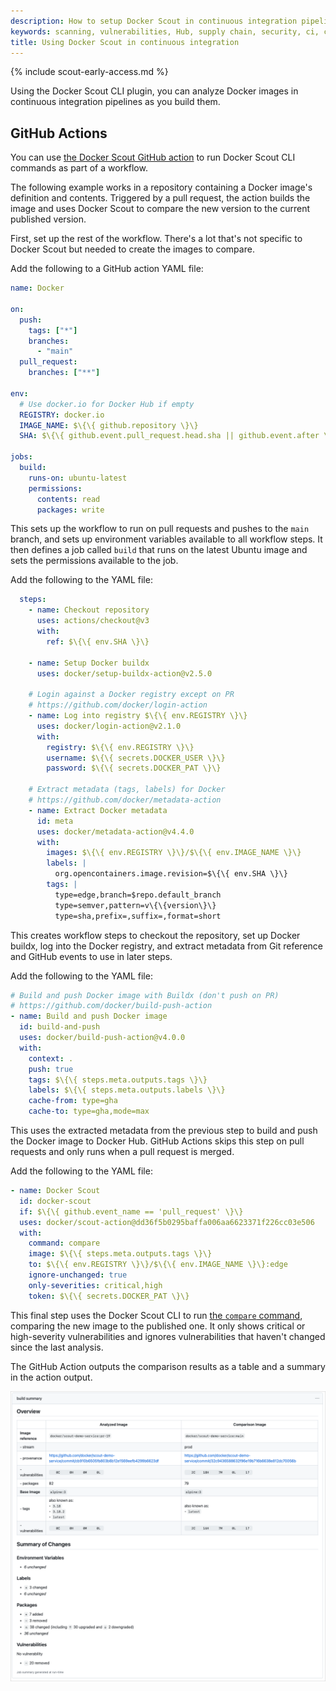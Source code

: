 ```yaml
---
description: How to setup Docker Scout in continuous integration pipelines
keywords: scanning, vulnerabilities, Hub, supply chain, security, ci, continuous integration, github actions, gitlab
title: Using Docker Scout in continuous integration
---
```


{% include scout-early-access.md %}

Using the Docker Scout CLI plugin, you can analyze Docker images in
continuous integration pipelines as you build them.

## GitHub Actions

You can use [the Docker Scout GitHub action](https://github.com/docker/scout-action) to run Docker Scout CLI commands
as part of a workflow.

The following example works in a repository containing a Docker image's definition and contents. Triggered by a pull request, the action builds the
image and uses Docker Scout to compare the new version to the current published
version.

<!-- Create action? -->

First, set up the rest of the workflow. There's a lot that's not specific to Docker 
Scout but needed to create the images to compare.

Add the following to a GitHub action YAML file:

```yaml
name: Docker

on:
  push:
    tags: ["*"]
    branches:
      - "main"
  pull_request:
    branches: ["**"]

env:
  # Use docker.io for Docker Hub if empty
  REGISTRY: docker.io
  IMAGE_NAME: $\{\{ github.repository \}\}
  SHA: $\{\{ github.event.pull_request.head.sha || github.event.after \}\}

jobs:
  build:
    runs-on: ubuntu-latest
    permissions:
      contents: read
      packages: write
```

This sets up the workflow to run on pull requests and pushes to the `main`
branch, and sets up environment variables available to all workflow steps. It
then defines a job called `build` that runs on the latest Ubuntu image and sets
the permissions available to the job.

Add the following to the YAML file:

```yaml
  steps:
    - name: Checkout repository
      uses: actions/checkout@v3
      with:
        ref: $\{\{ env.SHA \}\}

    - name: Setup Docker buildx
      uses: docker/setup-buildx-action@v2.5.0

    # Login against a Docker registry except on PR
    # https://github.com/docker/login-action
    - name: Log into registry $\{\{ env.REGISTRY \}\}
      uses: docker/login-action@v2.1.0
      with:
        registry: $\{\{ env.REGISTRY \}\}
        username: $\{\{ secrets.DOCKER_USER \}\}
        password: $\{\{ secrets.DOCKER_PAT \}\}

    # Extract metadata (tags, labels) for Docker
    # https://github.com/docker/metadata-action
    - name: Extract Docker metadata
      id: meta
      uses: docker/metadata-action@v4.4.0
      with:
        images: $\{\{ env.REGISTRY \}\}/$\{\{ env.IMAGE_NAME \}\}
        labels: |
          org.opencontainers.image.revision=$\{\{ env.SHA \}\}
        tags: |
          type=edge,branch=$repo.default_branch
          type=semver,pattern=v\{\{version\}\}
          type=sha,prefix=,suffix=,format=short
```

This creates workflow steps to checkout the repository, set up Docker buildx,
log into the Docker registry, and extract metadata from Git reference and GitHub
events to use in later steps.

Add the following to the YAML file:

```yaml
# Build and push Docker image with Buildx (don't push on PR)
# https://github.com/docker/build-push-action
- name: Build and push Docker image
  id: build-and-push
  uses: docker/build-push-action@v4.0.0
  with:
    context: .
    push: true
    tags: $\{\{ steps.meta.outputs.tags \}\}
    labels: $\{\{ steps.meta.outputs.labels \}\}
    cache-from: type=gha
    cache-to: type=gha,mode=max
```

This uses the extracted metadata from the previous step to build and push the
Docker image to Docker Hub. GitHub Actions skips this step on pull requests and
only runs when a pull request is merged.

Add the following to the YAML file:

```yaml
- name: Docker Scout
  id: docker-scout
  if: $\{\{ github.event_name == 'pull_request' \}\}
  uses: docker/scout-action@dd36f5b0295baffa006aa6623371f226cc03e506
  with:
    command: compare
    image: $\{\{ steps.meta.outputs.tags \}\}
    to: $\{\{ env.REGISTRY \}\}/$\{\{ env.IMAGE_NAME \}\}:edge
    ignore-unchanged: true
    only-severities: critical,high
    token: $\{\{ secrets.DOCKER_PAT \}\}
```

This final step uses the Docker Scout CLI to run [the `compare` command](../engine/reference/commandline/scout_compare.md), comparing the new
image to the published one. It only shows critical or high-severity vulnerabilities and 
ignores vulnerabilities that haven't changed since the last analysis.

The GitHub Action outputs the comparison results as a table and a summary
in the action output.

![A screenshot showing the results of Docker Scout output in a GitHub Action](./images/gha-output.png)
